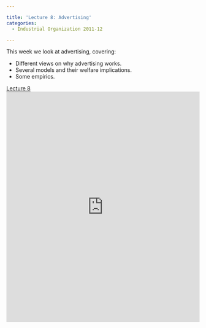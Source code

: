 ```yaml
---

title: 'Lecture 8: Advertising'
categories:
  - Industrial Organization 2011-12

---
```

This week we look at advertising, covering:
  * Different views on why advertising works.
  * Several models and their welfare implications.
  * Some empirics.

<a title="View Lecture 8 on Scribd" href="https://www.scribd.com/doc/73752626/Lecture-8" >Lecture 8</a><iframe src="https://www.scribd.com/embeds/73752626/content?start_page=1&view_mode=slideshow&access_key=key-p51y9ijyab7ykjhy0es" data-auto-height="true" data-aspect-ratio="1.33333333333333" scrolling="no" width="100%" height="600" frameborder="0"></iframe>